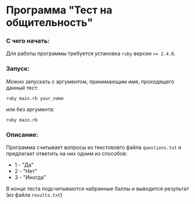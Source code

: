 # Программа "Тест на общительность"
### С чего начать:
Для работы программы требуется установка `ruby` версии `>= 2.4.0`.  

### Запуск:
Можно запускать с аргументом, принимающим имя, проходящего данный тест: 

`ruby main.rb your_name`

или без аргумента: 

`ruby main.rb`

### Описание:
Программа считывает вопросы из текстововго файла `questions.txt` и предлагает ответить на них одним из способов: 
- 1 - "Да" 
- 2 - "Нет"
- 3 - "Иногда"

В конце теста подсчитываются набранные баллы и выводится результат (из файла `results.txt`)

